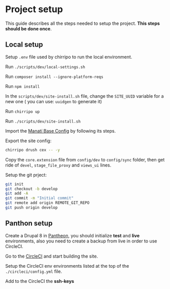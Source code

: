 
# Project setup

This guide describes all the steps needed to setup the project. **This steps should be done once**.

## Local setup

Setup `.env` file used by chirripo to run the local environment.

Run `./scripts/dev/local-settings.sh`

Run `composer install --ignore-platform-reqs`

Run `npm install`

In the `scripts/dev/site-install.sh` file, change the `SITE_UUID` variable for a new one ( you can use: `uuidgen` to generate it)

Run `chirripo up`

Run `./scripts/dev/site-install.sh`

Import the [Manatí Base Config](https://packagist.org/packages/manaticr/manati_base_config) by following its steps.

Export the site config:

```bash
chirripo drush cex -- -y
```

Copy the `core.extension` file from `config/dev` to `config/sync` folder, then get ride of `devel`, `stage_file_proxy` and `views_ui` lines.

Setup the git prject:

```bash
git init
git checkout -b develop
git add -A
git commit -m "Initial commit"
git remote add origin REMOTE_GIT_REPO
git push origin develop
```

## Panthon setup

Create a Drupal 8 in [Pantheon](https://pantheon.io/), you should initialize **test** and **live** environments, also you need to create a backup from live in order to use CircleCI.

Go to the [CircleCI](https://circleci.com/) and start building the site.

Setup the CircleCI env environments listed at the top of the `./circleci/config.yml` file.

Add to the CircleCI the **ssh-keys**
